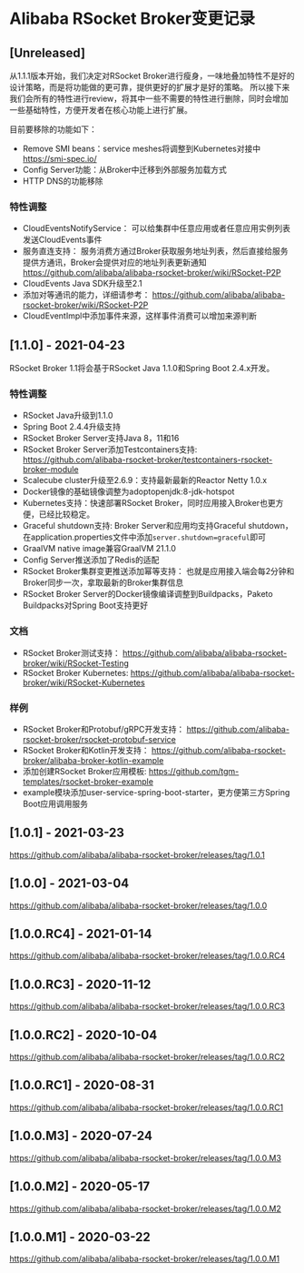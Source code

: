 Alibaba RSocket Broker变更记录
==========================

<!-- Keep a Changelog guide -> https://keepachangelog.com -->
<!-- Types of changes: Added, Changed, Deprecated, Removed, Fixed, Security, Document -->

## [Unreleased]

从1.1.1版本开始，我们决定对RSocket Broker进行瘦身，一味地叠加特性不是好的设计策略，而是将功能做的更可靠，提供更好的扩展才是好的策略。
所以接下来我们会所有的特性进行review，将其中一些不需要的特性进行删除，同时会增加一些基础特性，方便开发者在核心功能上进行扩展。

目前要移除的功能如下：

* Remove SMI beans：service meshes将调整到Kubernetes对接中 https://smi-spec.io/
* Config Server功能：从Broker中迁移到外部服务加载方式
* HTTP DNS的功能移除

### 特性调整

* CloudEventsNotifyService： 可以给集群中任意应用或者任意应用实例列表发送CloudEvents事件
* 服务直连支持： 服务消费方通过Broker获取服务地址列表，然后直接给服务提供方通讯，Broker会提供对应的地址列表更新通知 https://github.com/alibaba/alibaba-rsocket-broker/wiki/RSocket-P2P
* CloudEvents Java SDK升级至2.1
* 添加对等通讯的能力，详细请参考： https://github.com/alibaba/alibaba-rsocket-broker/wiki/RSocket-P2P
* CloudEventImpl中添加事件来源，这样事件消费可以增加来源判断

## [1.1.0] - 2021-04-23

RSocket Broker 1.1将会基于RSocket Java 1.1.0和Spring Boot 2.4.x开发。

### 特性调整

* RSocket Java升级到1.1.0
* Spring Boot 2.4.4升级支持
* RSocket Broker Server支持Java 8，11和16
* RSocket Broker Server添加Testcontainers支持: https://github.com/alibaba-rsocket-broker/testcontainers-rsocket-broker-module
* Scalecube cluster升级至2.6.9：支持最新最新的Reactor Netty 1.0.x
* Docker镜像的基础镜像调整为adoptopenjdk:8-jdk-hotspot
* Kubernetes支持：快速部署RSocket Broker，同时应用接入Broker也更方便，已经比较稳定。
* Graceful shutdown支持: Broker Server和应用均支持Graceful shutdown，在application.properties文件中添加`server.shutdown=graceful`即可
* GraalVM native image兼容GraalVM 21.1.0
* Config Server推送添加了Redis的适配
* RSocket Broker集群变更推送添加幂等支持： 也就是应用接入端会每2分钟和Broker同步一次，拿取最新的Broker集群信息
* RSocket Broker Server的Docker镜像编译调整到Buildpacks，Paketo Buildpacks对Spring Boot支持更好

### 文档

* RSocket Broker测试支持： https://github.com/alibaba/alibaba-rsocket-broker/wiki/RSocket-Testing
* RSocket Broker Kubernetes: https://github.com/alibaba/alibaba-rsocket-broker/wiki/RSocket-Kubernetes

### 样例

* RSocket Broker和Protobuf/gRPC开发支持： https://github.com/alibaba-rsocket-broker/rsocket-protobuf-service
* RSocket Broker和Kotlin开发支持： https://github.com/alibaba-rsocket-broker/alibaba-broker-kotlin-example
* 添加创建RSocket Broker应用模板: https://github.com/tgm-templates/rsocket-broker-example
* example模块添加user-service-spring-boot-starter，更方便第三方Spring Boot应用调用服务

## [1.0.1] - 2021-03-23

https://github.com/alibaba/alibaba-rsocket-broker/releases/tag/1.0.1

## [1.0.0] - 2021-03-04

https://github.com/alibaba/alibaba-rsocket-broker/releases/tag/1.0.0

## [1.0.0.RC4] - 2021-01-14

https://github.com/alibaba/alibaba-rsocket-broker/releases/tag/1.0.0.RC4

## [1.0.0.RC3] - 2020-11-12

https://github.com/alibaba/alibaba-rsocket-broker/releases/tag/1.0.0.RC3

## [1.0.0.RC2] - 2020-10-04

https://github.com/alibaba/alibaba-rsocket-broker/releases/tag/1.0.0.RC2

## [1.0.0.RC1] - 2020-08-31

https://github.com/alibaba/alibaba-rsocket-broker/releases/tag/1.0.0.RC1

## [1.0.0.M3] - 2020-07-24

https://github.com/alibaba/alibaba-rsocket-broker/releases/tag/1.0.0.M3

## [1.0.0.M2] - 2020-05-17

https://github.com/alibaba/alibaba-rsocket-broker/releases/tag/1.0.0.M2

## [1.0.0.M1] - 2020-03-22

https://github.com/alibaba/alibaba-rsocket-broker/releases/tag/1.0.0.M1